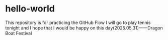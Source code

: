 # hello-world
This repository is for practicing the GitHub Flow
I will go to play tennis tonight and I hope that I would be happy on this day(2025.05.31)——Dragon Boat Festival
